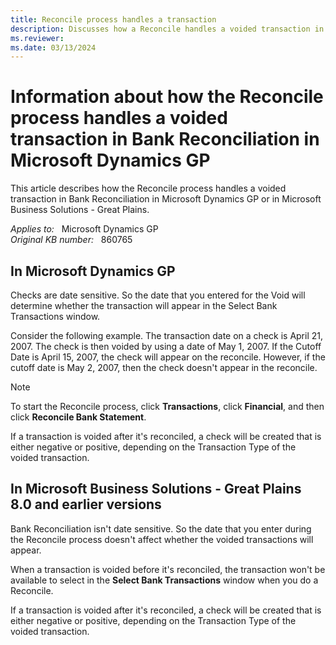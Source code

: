 ```yaml
---
title: Reconcile process handles a transaction
description: Discusses how a Reconcile handles a voided transaction in Bank Reconciliation in Microsoft Dynamics GP and in Microsoft Business Solution - Great Plains.
ms.reviewer:
ms.date: 03/13/2024
---
```

# Information about how the Reconcile process handles a voided transaction in Bank Reconciliation in Microsoft Dynamics GP

This article describes how the Reconcile process handles a voided transaction in Bank Reconciliation in Microsoft Dynamics GP or in Microsoft Business Solutions - Great Plains.

_Applies to:_ &nbsp; Microsoft Dynamics GP  
_Original KB number:_ &nbsp; 860765

## In Microsoft Dynamics GP

Checks are date sensitive. So the date that you entered for the Void will determine whether the transaction will appear in the Select Bank Transactions window.

Consider the following example. The transaction date on a check is April 21, 2007. The check is then voided by using a date of May 1, 2007. If the Cutoff Date is April 15, 2007, the check will appear on the reconcile. However, if the cutoff date is May 2, 2007, then the check doesn't appear in the reconcile.

> [!NOTE]
> To start the Reconcile process, click **Transactions**, click **Financial**, and then click **Reconcile Bank Statement**.

If a transaction is voided after it's reconciled, a check will be created that is either negative or positive, depending on the Transaction Type of the voided transaction.

## In Microsoft Business Solutions - Great Plains 8.0 and earlier versions

Bank Reconciliation isn't date sensitive. So the date that you enter during the Reconcile process doesn't affect whether the voided transactions will appear.

When a transaction is voided before it's reconciled, the transaction won't be available to select in the **Select Bank Transactions** window when you do a Reconcile.

If a transaction is voided after it's reconciled, a check will be created that is either negative or positive, depending on the Transaction Type of the voided transaction.
